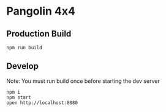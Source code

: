 # Pangolin 4x4

## Production Build

```
npm run build
```

## Develop
Note: You must run build once before starting the dev server

```
npm i
npm start
open http://localhost:8080
```